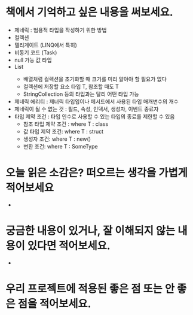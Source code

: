 # 책에서 기억하고 싶은 내용을 써보세요.

- 제네릭 : 범용적 타입을 작성하기 위한 방법
- 컬렉션
- 델리게이트 (LINQ에서 특히)
- 비동기 코드 (Task<T>)
- null 가능 값 타입
- List<T>
    - 배열처럼 컬렉션을 초기화할 때 크기를 미리 알아야 할 필요가 없다
    - 컬렉션에 저장할 요소 타입 T, 참조할 때도 T
    - StringCollection 등의 타입과는 달리 어떤 타입 가능
- 제네릭 에리티 : 제너릭 타입입이나 메서드에서 사용된 타입 매개변수의 개수
- 제네릭이 될 수 없는 것 : 필드, 속성, 인덱서, 생성자, 이벤트 종료자
- 타입 제약 조건 : 타입 인수로 사용할 수 있는 타입의 종료를 제한할 수 있음
    - 참조 타입 제약 조건 : where T : class
    - 값 타입 제약 조건: where T : struct
    - 생성자 조건: where T : new()
    - 변환 조건: where T : SomeType

# 오늘 읽은 소감은? 떠오르는 생각을 가볍게 적어보세요

-

# 궁금한 내용이 있거나, 잘 이해되지 않는 내용이 있다면 적어보세요.

-

# 우리 프로젝트에 적용된 좋은 점 또는 안 좋은 점을 적어보세요.
